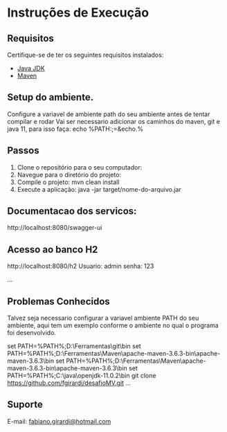 # Instruções de Execução

## Requisitos

Certifique-se de ter os seguintes requisitos instalados:

- [Java JDK](https://www.oracle.com/java/technologies/javase-downloads.html)
- [Maven](https://maven.apache.org/)

## Setup do ambiente.
  Configure a variavel de ambiente path do seu ambiente antes de tentar compilar e rodar
  Vai ser necessario adicionar os caminhos do maven, git e java 11, para isso faça:
  echo %PATH:;=&echo.%
  

## Passos

1. Clone o repositório para o seu computador:
2. Navegue para o diretório do projeto:
3. Compile o projeto: mvn clean install
4. Execute a aplicação: java -jar target/nome-do-arquivo.jar

## Documentacao dos servicos:
http://localhost:8080/swagger-ui

## Acesso ao banco H2
http://localhost:8080/h2
Usuario: admin
senha: 123


...

## Problemas Conhecidos
Talvez seja necessario configurar a variavel ambiente PATH do seu ambiente, aqui tem um exemplo conforme o ambiente no qual o programa foi desenvolvido.

set PATH=%PATH%;D:\Ferramentas\git\bin
set PATH=%PATH%;D:\Ferramentas\Maven\apache-maven-3.6.3-bin\apache-maven-3.6.3\bin
set PATH=%PATH%;D:\Ferramentas\Maven\apache-maven-3.6.3-bin\apache-maven-3.6.3\bin
set PATH=%PATH%;C:\java\openjdk-11.0.2\bin
git clone https://github.com/fgirardi/desafioMV.git
...

## Suporte
E-mail: fabiano.girardi@hotmail.com

